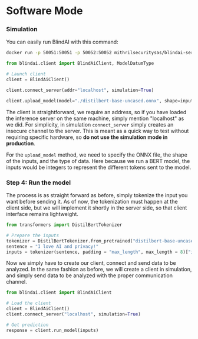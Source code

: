 # Software Mode

### Simulation

You can easily run BlindAI with this command:&#x20;

```bash
docker run -p 50051:50051 -p 50052:50052 mithrilsecuritysas/blindai-server-sim:latest
```

```python
from blindai.client import BlindAiClient, ModelDatumType

# Launch client
client = BlindAiClient()

client.connect_server(addr="localhost", simulation=True)

client.upload_model(model="./distilbert-base-uncased.onnx", shape=inputs.shape, dtype=ModelDatumType.I64)
```

The client is straightforward, we require an address, so if you have loaded the inference server on the same machine, simply mention "localhost" as we did. For simplicity, in simulation `connect_server` simply creates an insecure channel to the server. This is meant as a quick way to test without requiring specific hardware, so **do not use the simulation mode in production**.

For the `upload_model` method, we need to specify the ONNX file, the shape of the inputs, and the type of data. Here because we run a BERT model, the inputs would be integers to represent the different tokens sent to the model.

### Step 4: Run the model

The process is as straight forward as before, simply tokenize the input you want before sending it. As of now, the tokenization must happen at the client side, but we will implement it shortly in the server side, so that client interface remains lightweight.

```python
from transformers import DistilBertTokenizer

# Prepare the inputs
tokenizer = DistilBertTokenizer.from_pretrained("distilbert-base-uncased")
sentence = "I love AI and privacy!"
inputs = tokenizer(sentence, padding = "max_length", max_length = 8)["input_ids"]
```

Now we simply have to create our client, connect and send data to be analyzed. In the same fashion as before, we will create a client in simulation, and simply send data to be analyzed with the proper communication channel.

```python
from blindai.client import BlindAiClient

# Load the client
client = BlindAiClient()
client.connect_server("localhost", simulation=True)

# Get prediction
response = client.run_model(inputs)
```
